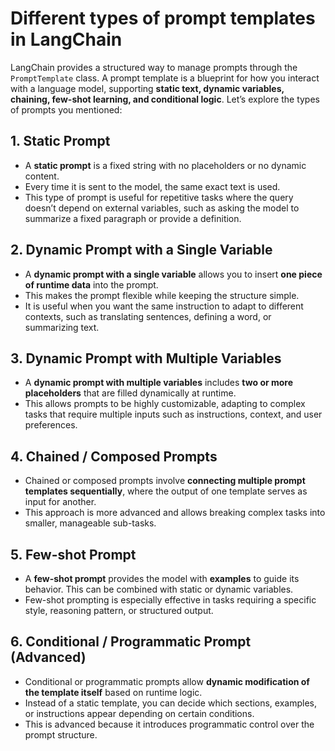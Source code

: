 # Different types of prompt templates in LangChain

LangChain provides a structured way to manage prompts through the `PromptTemplate` class. A prompt template is a blueprint for how you interact with a language model, supporting **static text, dynamic variables, chaining, few-shot learning, and conditional logic**. Let’s explore the types of prompts you mentioned:

## **1. Static Prompt**
- A **static prompt** is a fixed string with no placeholders or no dynamic content.
- Every time it is sent to the model, the same exact text is used.
- This type of prompt is useful for repetitive tasks where the query doesn’t depend on external variables, such as asking the model to summarize a fixed paragraph or provide a definition.

## **2. Dynamic Prompt with a Single Variable**

- A **dynamic prompt with a single variable** allows you to insert **one piece of runtime data** into the prompt.
- This makes the prompt flexible while keeping the structure simple.
- It is useful when you want the same instruction to adapt to different contexts, such as translating sentences, defining a word, or summarizing text.

## **3. Dynamic Prompt with Multiple Variables**

- A **dynamic prompt with multiple variables** includes **two or more placeholders** that are filled dynamically at runtime.
- This allows prompts to be highly customizable, adapting to complex tasks that require multiple inputs such as instructions, context, and user preferences.


## **4. Chained / Composed Prompts**

- Chained or composed prompts involve **connecting multiple prompt templates sequentially**, where the output of one template serves as input for another.
- This approach is more advanced and allows breaking complex tasks into smaller, manageable sub-tasks.

## **5. Few-shot Prompt**

- A **few-shot prompt** provides the model with **examples** to guide its behavior. This can be combined with static or dynamic variables.
- Few-shot prompting is especially effective in tasks requiring a specific style, reasoning pattern, or structured output.


## **6. Conditional / Programmatic Prompt (Advanced)**

- Conditional or programmatic prompts allow **dynamic modification of the template itself** based on runtime logic.
- Instead of a static template, you can decide which sections, examples, or instructions appear depending on certain conditions.
- This is advanced because it introduces programmatic control over the prompt structure.